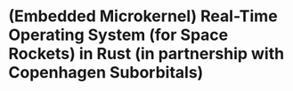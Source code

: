 # (Embedded Microkernel) Real-Time Operating System (for Space Rockets) in Rust (in partnership with Copenhagen Suborbitals)